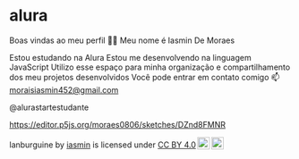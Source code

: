 # alura
Boas vindas ao meu perfil 💙💙
Meu nome é Iasmin De Moraes

Estou estudando na Alura
Estou me desenvolvendo na linguagem JavaScript
Utilizo esse espaço para minha organização e compartilhamento dos meu projetos desenvolvidos
Você pode entrar em contato comigo 📫
moraisiasmin452@gmail.com

@alurastartestudante

https://editor.p5js.org/moraes0806/sketches/DZnd8FMNR

<p xmlns:cc="http://creativecommons.org/ns#" xmlns:dct="http://purl.org/dc/terms/"><span property="dct:title">lanburguine</span> by <a rel="cc:attributionURL dct:creator" property="cc:attributionName" href="https://editor.p5js.org/moraes0806/sketches/DZnd8FMNR">iasmin</a> is licensed under <a href="https://creativecommons.org/licenses/by/4.0/?ref=chooser-v1" target="_blank" rel="license noopener noreferrer" style="display:inline-block;">CC BY 4.0<img style="height:22px!important;margin-left:3px;vertical-align:text-bottom;" src="https://mirrors.creativecommons.org/presskit/icons/cc.svg?ref=chooser-v1" alt=""><img style="height:22px!important;margin-left:3px;vertical-align:text-bottom;" src="https://mirrors.creativecommons.org/presskit/icons/by.svg?ref=chooser-v1" alt=""></a></p>
